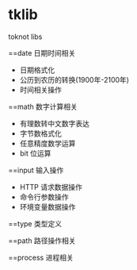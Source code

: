 # tklib
toknot libs 

==date
日期时间相关

* 日期格式化
* 公历到农历的转换(1900年-2100年)
* 时间相关操作

==math
数字计算相关

* 有理数转中文数字表达
* 字节数格式化
* 任意精度数学运算
* bit 位运算

==input
输入操作

* HTTP 请求数据操作
* 命令行参数操作
* 环境变量数据操作

==type
类型定义

==path
路径操作相关

==process
进程相关